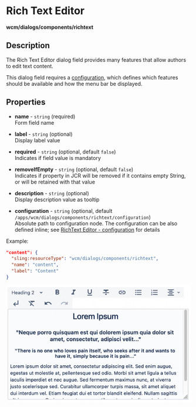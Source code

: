 # Rich Text Editor

**wcm/dialogs/components/richtext**

## Description


The Rich Text Editor dialog field provides many features that allow authors to edit text content.  

This dialog field requires a [configuration](./richtext-editor-configuration.md/), which defines which features should be available and how the menu bar be displayed.

## Properties

- **name** -  `string` (required)  
    Form field name

- **label** - `string` (optional)  
    Display label value

- **required** - `string` (optional, default `false`)  
    Indicates if field value is mandatory

- **removeIfEmpty** - `string` (optional, default `false`)  
    Indicates if property in JCR will be removed if it contains empty String, or will be retained with that value

- **description** - `string` (optional)  
    Display description value as tooltip

- **configuration** - `string` (optional, default `/apps/wcm/dialogs/components/richtext/configuration`)  
    Absolute path to configuration node. The configuration can be also defined inline; see [RichText Editor - configuration](./richtext-editor-configuration.md/) for details

Example:

```json
"content": {
  "sling:resourceType": "wcm/dialogs/components/richtext",
  "name": "content",
  "label": "Content"
}
```

![RichText Editor](rte1.png)
